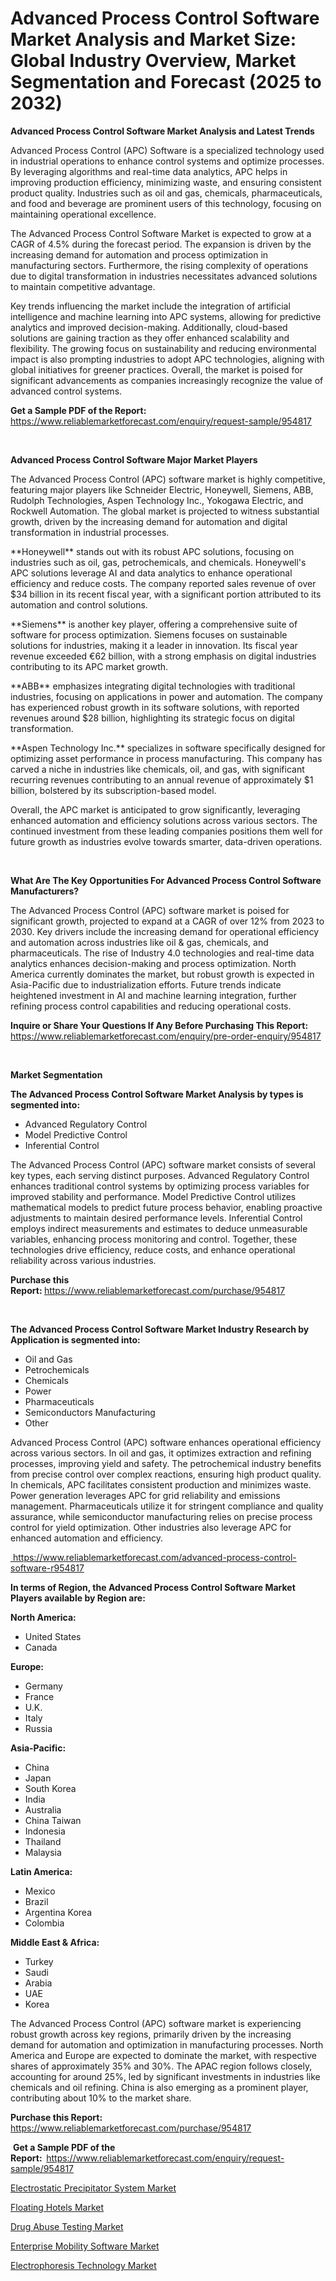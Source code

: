 <p><h1>Advanced Process Control Software Market Analysis and Market Size: Global Industry Overview, Market Segmentation and Forecast (2025 to 2032)</h1></p><p><strong>Advanced Process Control Software Market Analysis and Latest Trends</strong></p>
<p><p>Advanced Process Control (APC) Software is a specialized technology used in industrial operations to enhance control systems and optimize processes. By leveraging algorithms and real-time data analytics, APC helps in improving production efficiency, minimizing waste, and ensuring consistent product quality. Industries such as oil and gas, chemicals, pharmaceuticals, and food and beverage are prominent users of this technology, focusing on maintaining operational excellence.</p><p>The Advanced Process Control Software Market is expected to grow at a CAGR of 4.5% during the forecast period. The expansion is driven by the increasing demand for automation and process optimization in manufacturing sectors. Furthermore, the rising complexity of operations due to digital transformation in industries necessitates advanced solutions to maintain competitive advantage.</p><p>Key trends influencing the market include the integration of artificial intelligence and machine learning into APC systems, allowing for predictive analytics and improved decision-making. Additionally, cloud-based solutions are gaining traction as they offer enhanced scalability and flexibility. The growing focus on sustainability and reducing environmental impact is also prompting industries to adopt APC technologies, aligning with global initiatives for greener practices. Overall, the market is poised for significant advancements as companies increasingly recognize the value of advanced control systems.</p></p>
<p><strong>Get a Sample PDF of the Report:&nbsp;</strong> <a href="https://www.reliablemarketforecast.com/enquiry/request-sample/954817?utm_campaign=1893&utm_medium=2&utm_source=Github&utm_content=ia&utm_term=07032025&utm_id=advanced-process-control-software">https://www.reliablemarketforecast.com/enquiry/request-sample/954817</a></p>
<p>&nbsp;</p>
<p><strong>Advanced Process Control Software Major Market Players</strong></p>
<p><p>The Advanced Process Control (APC) software market is highly competitive, featuring major players like Schneider Electric, Honeywell, Siemens, ABB, Rudolph Technologies, Aspen Technology Inc., Yokogawa Electric, and Rockwell Automation. The global market is projected to witness substantial growth, driven by the increasing demand for automation and digital transformation in industrial processes.</p><p>**Honeywell** stands out with its robust APC solutions, focusing on industries such as oil, gas, petrochemicals, and chemicals. Honeywell's APC solutions leverage AI and data analytics to enhance operational efficiency and reduce costs. The company reported sales revenue of over $34 billion in its recent fiscal year, with a significant portion attributed to its automation and control solutions.</p><p>**Siemens** is another key player, offering a comprehensive suite of software for process optimization. Siemens focuses on sustainable solutions for industries, making it a leader in innovation. Its fiscal year revenue exceeded €62 billion, with a strong emphasis on digital industries contributing to its APC market growth.</p><p>**ABB** emphasizes integrating digital technologies with traditional industries, focusing on applications in power and automation. The company has experienced robust growth in its software solutions, with reported revenues around $28 billion, highlighting its strategic focus on digital transformation.</p><p>**Aspen Technology Inc.** specializes in software specifically designed for optimizing asset performance in process manufacturing. This company has carved a niche in industries like chemicals, oil, and gas, with significant recurring revenues contributing to an annual revenue of approximately $1 billion, bolstered by its subscription-based model.</p><p>Overall, the APC market is anticipated to grow significantly, leveraging enhanced automation and efficiency solutions across various sectors. The continued investment from these leading companies positions them well for future growth as industries evolve towards smarter, data-driven operations.</p></p>
<p>&nbsp;</p>
<p><strong>What Are The Key Opportunities For Advanced Process Control Software Manufacturers?</strong></p>
<p><p>The Advanced Process Control (APC) software market is poised for significant growth, projected to expand at a CAGR of over 12% from 2023 to 2030. Key drivers include the increasing demand for operational efficiency and automation across industries like oil & gas, chemicals, and pharmaceuticals. The rise of Industry 4.0 technologies and real-time data analytics enhances decision-making and process optimization. North America currently dominates the market, but robust growth is expected in Asia-Pacific due to industrialization efforts. Future trends indicate heightened investment in AI and machine learning integration, further refining process control capabilities and reducing operational costs.</p></p>
<p><strong>Inquire or Share Your Questions If Any Before Purchasing This Report:</strong> <a href="https://www.reliablemarketforecast.com/enquiry/pre-order-enquiry/954817?utm_campaign=1893&utm_medium=2&utm_source=Github&utm_content=ia&utm_term=07032025&utm_id=advanced-process-control-software">https://www.reliablemarketforecast.com/enquiry/pre-order-enquiry/954817</a></p>
<p>&nbsp;</p>
<p><strong>Market Segmentation</strong></p>
<p><strong>The Advanced Process Control Software Market Analysis by types is segmented into:</strong></p>
<p><ul><li>Advanced Regulatory Control</li><li>Model Predictive Control</li><li>Inferential Control</li></ul></p>
<p><p>The Advanced Process Control (APC) software market consists of several key types, each serving distinct purposes. Advanced Regulatory Control enhances traditional control systems by optimizing process variables for improved stability and performance. Model Predictive Control utilizes mathematical models to predict future process behavior, enabling proactive adjustments to maintain desired performance levels. Inferential Control employs indirect measurements and estimates to deduce unmeasurable variables, enhancing process monitoring and control. Together, these technologies drive efficiency, reduce costs, and enhance operational reliability across various industries.</p></p>
<p><strong>Purchase this Report:&nbsp;</strong><a href="https://www.reliablemarketforecast.com/purchase/954817?utm_campaign=1893&utm_medium=2&utm_source=Github&utm_content=ia&utm_term=07032025&utm_id=advanced-process-control-software">https://www.reliablemarketforecast.com/purchase/954817</a></p>
<p>&nbsp;</p>
<p><strong>The Advanced Process Control Software Market Industry Research by Application is segmented into:</strong></p>
<p><ul><li>Oil and Gas</li><li>Petrochemicals</li><li>Chemicals</li><li>Power</li><li>Pharmaceuticals</li><li>Semiconductors Manufacturing</li><li>Other</li></ul></p>
<p><p>Advanced Process Control (APC) software enhances operational efficiency across various sectors. In oil and gas, it optimizes extraction and refining processes, improving yield and safety. The petrochemical industry benefits from precise control over complex reactions, ensuring high product quality. In chemicals, APC facilitates consistent production and minimizes waste. Power generation leverages APC for grid reliability and emissions management. Pharmaceuticals utilize it for stringent compliance and quality assurance, while semiconductor manufacturing relies on precise process control for yield optimization. Other industries also leverage APC for enhanced automation and efficiency.</p></p>
<p><a href="https://www.reliablemarketforecast.com/advanced-process-control-software-r954817?utm_campaign=1893&utm_medium=2&utm_source=Github&utm_content=ia&utm_term=07032025&utm_id=advanced-process-control-software">&nbsp;https://www.reliablemarketforecast.com/advanced-process-control-software-r954817</a></p>
<p><strong>In terms of Region, the Advanced Process Control Software Market Players available by Region are:</strong></p>
<p>
    <p> <strong> North America: </strong>
        <ul>
            <li>United States</li>
            <li>Canada</li>
        </ul>
        </p> 
    <p> <strong> Europe: </strong>
        <ul>
            <li>Germany</li>
            <li>France</li>
            <li>U.K.</li>
            <li>Italy</li>
            <li>Russia</li>
        </ul>
        </p> 
    <p> <strong> Asia-Pacific: </strong>
        <ul>
            <li>China</li>
            <li>Japan</li>
            <li>South Korea</li>
            <li>India</li>
            <li>Australia</li>
            <li>China Taiwan</li>
            <li>Indonesia</li>
            <li>Thailand</li>
            <li>Malaysia</li>
        </ul>
        </p> 
    <p> <strong> Latin America: </strong>
        <ul>
            <li>Mexico</li>
            <li>Brazil</li>
            <li>Argentina Korea</li>
            <li>Colombia</li>
        </ul>
        </p> 
    <p> <strong> Middle East & Africa: </strong>
        <ul>
            <li>Turkey</li>
            <li>Saudi</li>
            <li>Arabia</li>
            <li>UAE</li>
            <li>Korea</li>
        </ul>
    </p>
    </p>
<p><p>The Advanced Process Control (APC) software market is experiencing robust growth across key regions, primarily driven by the increasing demand for automation and optimization in manufacturing processes. North America and Europe are expected to dominate the market, with respective shares of approximately 35% and 30%. The APAC region follows closely, accounting for around 25%, led by significant investments in industries like chemicals and oil refining. China is also emerging as a prominent player, contributing about 10% to the market share.</p></p>
<p><strong>Purchase this Report: </strong><a href="https://www.reliablemarketforecast.com/purchase/954817?utm_campaign=1893&utm_medium=2&utm_source=Github&utm_content=ia&utm_term=07032025&utm_id=advanced-process-control-software">https://www.reliablemarketforecast.com/purchase/954817</a></p>
<p>&nbsp;<strong>Get a Sample PDF of the Report:&nbsp;&nbsp;</strong><a href="https://www.reliablemarketforecast.com/enquiry/request-sample/954817?utm_campaign=1893&utm_medium=2&utm_source=Github&utm_content=ia&utm_term=07032025&utm_id=advanced-process-control-software">https://www.reliablemarketforecast.com/enquiry/request-sample/954817</a></p>
<p><strong></strong></p>
<p><p><a href="https://github.com/denighoylen1/Market-Research-Report-List-1/blob/main/electrostatic-precipitator-system-market.md?utm_campaign=1893&utm_medium=2&utm_source=Github&utm_content=ia&utm_term=07032025&utm_id=advanced-process-control-software">Electrostatic Precipitator System Market</a></p><p><a href="https://github.com/aertsfecto0h/Market-Research-Report-List-1/blob/main/floating-hotels-market.md?utm_campaign=1893&utm_medium=2&utm_source=Github&utm_content=ia&utm_term=07032025&utm_id=advanced-process-control-software">Floating Hotels Market</a></p><p><a href="https://github.com/saguegrody74/Market-Research-Report-List-1/blob/main/drug-abuse-testing-market.md?utm_campaign=1893&utm_medium=2&utm_source=Github&utm_content=ia&utm_term=07032025&utm_id=advanced-process-control-software">Drug Abuse Testing Market</a></p><p><a href="https://github.com/luerabollevc/Market-Research-Report-List-1/blob/main/enterprise-mobility-software-market.md?utm_campaign=1893&utm_medium=2&utm_source=Github&utm_content=ia&utm_term=07032025&utm_id=advanced-process-control-software">Enterprise Mobility Software Market</a></p><p><a href="https://github.com/tornapruttuz/Market-Research-Report-List-1/blob/main/electrophoresis-technology-market.md?utm_campaign=1893&utm_medium=2&utm_source=Github&utm_content=ia&utm_term=07032025&utm_id=advanced-process-control-software">Electrophoresis Technology Market</a></p></p>